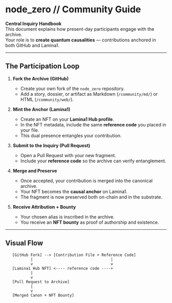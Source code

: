 # node_zero // Community Guide

**Central Inquiry Handbook**  
This document explains how present-day participants engage with the archive.  
Your role is to **create quantum causalities** — contributions anchored in both GitHub and Lamina1.

---

## The Participation Loop

1. **Fork the Archive (GitHub)**

   - Create your own fork of the `node_zero` repository.
   - Add a story, dossier, or artifact as Markdown (`/community/md/`) or HTML (`/community/web/`).

2. **Mint the Anchor (Lamina1)**

   - Create an NFT on your **Lamina1 Hub profile**.
   - In the NFT metadata, include the same **reference code** you placed in your file.
   - This dual presence entangles your contribution.

3. **Submit to the Inquiry (Pull Request)**

   - Open a Pull Request with your new fragment.
   - Include your **reference code** so the archive can verify entanglement.

4. **Merge and Preserve**

   - Once accepted, your contribution is merged into the canonical archive.
   - Your NFT becomes the **causal anchor** on Lamina1.
   - The fragment is now preserved both on-chain and in the substrate.

5. **Receive Attribution + Bounty**
   - Your chosen alias is inscribed in the archive.
   - You receive an **NFT bounty** as proof of authorship and existence.

---

## Visual Flow

```text
   [GitHub Fork] --> [Contribution File + Reference Code]
           |                                  |
           v                                  v
   [Lamina1 Hub NFT] <---- reference code ----+
           |
           v
   [Pull Request to Archive]
           |
           v
   [Merged Canon + NFT Bounty]
```
